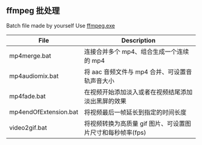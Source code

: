 ffmpeg 批处理
---
Batch file made by yourself
Use [ffmpeg.exe](https://ffmpeg.org/)


| File | Description |
|  ----  | ----  |
| mp4merge.bat | 连接合并多个 mp4、组合生成一个连续的 mp4 |
| mp4audiomix.bat | 将 aac 音频文件与 mp4 合并、可设置音轨声音大小 |
| mp4fade.bat | 在视频开始添加淡入或者在视频结尾添加淡出黑屏的效果 |
| mp4endOfExtension.bat | 将视频最后一帧延长到指定的时间长度 |
| video2gif.bat | 将视频转换为高质量 gif 图片、可设置图片尺寸和每秒帧率\(fps\) |
